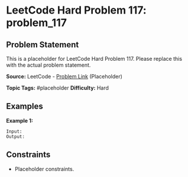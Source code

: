 # LeetCode Hard Problem 117: problem_117

## Problem Statement

This is a placeholder for LeetCode Hard Problem 117.
Please replace this with the actual problem statement.

**Source:** LeetCode - [Problem Link](https://leetcode.com/problems/problem-117/) (Placeholder)

**Topic Tags:** #placeholder
**Difficulty:** Hard

## Examples

**Example 1:**

```
Input:
Output:
```

## Constraints

- Placeholder constraints.
